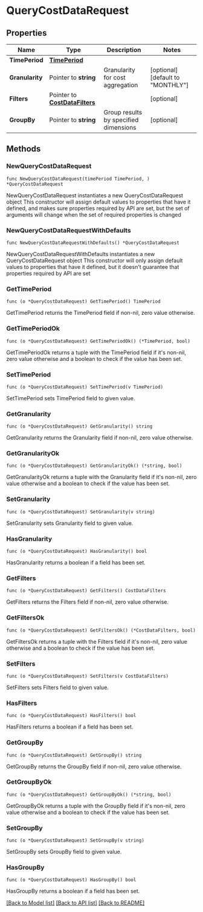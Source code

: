 # QueryCostDataRequest

## Properties

Name | Type | Description | Notes
------------ | ------------- | ------------- | -------------
**TimePeriod** | [**TimePeriod**](TimePeriod.md) |  | 
**Granularity** | Pointer to **string** | Granularity for cost aggregation | [optional] [default to "MONTHLY"]
**Filters** | Pointer to [**CostDataFilters**](CostDataFilters.md) |  | [optional] 
**GroupBy** | Pointer to **string** | Group results by specified dimensions | [optional] 

## Methods

### NewQueryCostDataRequest

`func NewQueryCostDataRequest(timePeriod TimePeriod, ) *QueryCostDataRequest`

NewQueryCostDataRequest instantiates a new QueryCostDataRequest object
This constructor will assign default values to properties that have it defined,
and makes sure properties required by API are set, but the set of arguments
will change when the set of required properties is changed

### NewQueryCostDataRequestWithDefaults

`func NewQueryCostDataRequestWithDefaults() *QueryCostDataRequest`

NewQueryCostDataRequestWithDefaults instantiates a new QueryCostDataRequest object
This constructor will only assign default values to properties that have it defined,
but it doesn't guarantee that properties required by API are set

### GetTimePeriod

`func (o *QueryCostDataRequest) GetTimePeriod() TimePeriod`

GetTimePeriod returns the TimePeriod field if non-nil, zero value otherwise.

### GetTimePeriodOk

`func (o *QueryCostDataRequest) GetTimePeriodOk() (*TimePeriod, bool)`

GetTimePeriodOk returns a tuple with the TimePeriod field if it's non-nil, zero value otherwise
and a boolean to check if the value has been set.

### SetTimePeriod

`func (o *QueryCostDataRequest) SetTimePeriod(v TimePeriod)`

SetTimePeriod sets TimePeriod field to given value.


### GetGranularity

`func (o *QueryCostDataRequest) GetGranularity() string`

GetGranularity returns the Granularity field if non-nil, zero value otherwise.

### GetGranularityOk

`func (o *QueryCostDataRequest) GetGranularityOk() (*string, bool)`

GetGranularityOk returns a tuple with the Granularity field if it's non-nil, zero value otherwise
and a boolean to check if the value has been set.

### SetGranularity

`func (o *QueryCostDataRequest) SetGranularity(v string)`

SetGranularity sets Granularity field to given value.

### HasGranularity

`func (o *QueryCostDataRequest) HasGranularity() bool`

HasGranularity returns a boolean if a field has been set.

### GetFilters

`func (o *QueryCostDataRequest) GetFilters() CostDataFilters`

GetFilters returns the Filters field if non-nil, zero value otherwise.

### GetFiltersOk

`func (o *QueryCostDataRequest) GetFiltersOk() (*CostDataFilters, bool)`

GetFiltersOk returns a tuple with the Filters field if it's non-nil, zero value otherwise
and a boolean to check if the value has been set.

### SetFilters

`func (o *QueryCostDataRequest) SetFilters(v CostDataFilters)`

SetFilters sets Filters field to given value.

### HasFilters

`func (o *QueryCostDataRequest) HasFilters() bool`

HasFilters returns a boolean if a field has been set.

### GetGroupBy

`func (o *QueryCostDataRequest) GetGroupBy() string`

GetGroupBy returns the GroupBy field if non-nil, zero value otherwise.

### GetGroupByOk

`func (o *QueryCostDataRequest) GetGroupByOk() (*string, bool)`

GetGroupByOk returns a tuple with the GroupBy field if it's non-nil, zero value otherwise
and a boolean to check if the value has been set.

### SetGroupBy

`func (o *QueryCostDataRequest) SetGroupBy(v string)`

SetGroupBy sets GroupBy field to given value.

### HasGroupBy

`func (o *QueryCostDataRequest) HasGroupBy() bool`

HasGroupBy returns a boolean if a field has been set.


[[Back to Model list]](../README.md#documentation-for-models) [[Back to API list]](../README.md#documentation-for-api-endpoints) [[Back to README]](../README.md)


